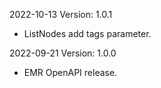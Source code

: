 2022-10-13 Version: 1.0.1
- ListNodes add tags parameter.

2022-09-21 Version: 1.0.0
- EMR OpenAPI release.

